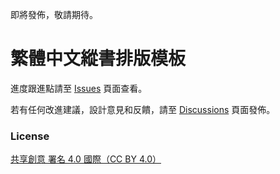 即將發佈，敬請期待。

# 繁體中文縱書排版模板

進度跟進點請至 [Issues](https://github.com/wujimacha/Traditional-Chinese-Vertical-Writing-Typesetting-Template/issues) 頁面查看。

若有任何改進建議，設計意見和反饋，請至 [Discussions](https://github.com/wujimacha/Traditional-Chinese-Vertical-Writing-Typesetting-Template/discussions) 頁面發佈。

### License
[共享創意 署名 4.0 國際（CC BY 4.0）](https://creativecommons.org/licenses/by/4.0/deed.zh_TW)
